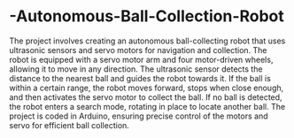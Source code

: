 # -Autonomous-Ball-Collection-Robot
The project involves creating an autonomous ball-collecting robot that uses ultrasonic sensors and servo motors for navigation and collection. The robot is equipped with a servo motor arm and four motor-driven wheels, allowing it to move in any direction. The ultrasonic sensor detects the distance to the nearest ball and guides the robot towards it. If the ball is within a certain range, the robot moves forward, stops when close enough, and then activates the servo motor to collect the ball. If no ball is detected, the robot enters a search mode, rotating in place to locate another ball. The project is coded in Arduino, ensuring precise control of the motors and servo for efficient ball collection.
